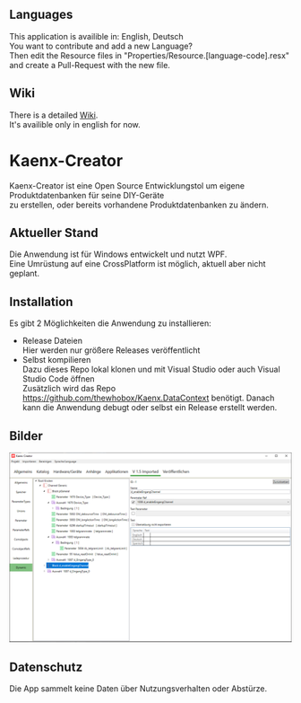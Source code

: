 ## Languages
This application is availible in: English, Deutsch  
You want to contribute and add a new Language?  
Then edit the Resource files in "Properties/Resource.\[language-code\].resx"  
and create a Pull-Request with the new file.

## Wiki
There is a detailed [Wiki](/OpenKNX/Kaenx-Creator/wikie).  
It's availible only in english for now.

# Kaenx-Creator
Kaenx-Creator ist eine Open Source Entwicklungstol um eigene Produktdatenbanken für seine DIY-Geräte  
zu erstellen, oder bereits vorhandene Produktdatenbanken zu ändern.
  
## Aktueller Stand
Die Anwendung ist für Windows entwickelt und nutzt WPF.  
Eine Umrüstung auf eine CrossPlatform ist möglich, aktuell aber nicht geplant.  
  
## Installation
Es gibt 2 Möglichkeiten die Anwendung zu installieren:  
 - Release Dateien  
    Hier werden nur größere Releases veröffentlicht
 - Selbst kompilieren  
    Dazu dieses Repo lokal klonen und mit Visual Studio oder auch Visual Studio Code öffnen  
    Zusätzlich wird das Repo https://github.com/thewhobox/Kaenx.DataContext benötigt.
    Danach kann die Anwendung debugt oder selbst ein Release erstellt werden.

## Bilder
[![Kaenx-Connect Ansicht Dynamic](/Images/Dynamic.png)](/Images/)
  
## Datenschutz
Die App sammelt keine Daten über Nutzungsverhalten oder Abstürze.
